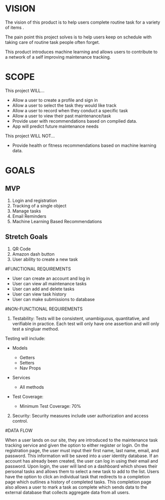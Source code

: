 # VISION

The vision of this product is to help users complete routine task for a variety of items . 

The pain point this project solves is to help users keep on schedule with taking care of routine task people often forget.

This product introduces machine learning and allows users to contribute to a network of a self improving maintenance tracking.

# SCOPE

This project WILL...

* Allow a user to create a profile and sign in  
* Allow a user to select the task they would like track
* Allow a user to record when they conduct a specific task
* Allow a user to view their past maintenance/task 
* Provide user with recommendations based on complied data.
* App will predict future maintenance needs

This project WILL NOT...

* Provide health or fitness recommendations based on machine learning data.

# GOALS
## MVP 

1. Login and registration
2. Tracking of a single object
3. Manage tasks
4. Email Reminders
5. Machine Learning Based Recommendations

## Stretch Goals

1. QR Code
2. Amazon dash button
3. User ability to create a new task

#FUNCTIONAL REQUIREMENTS

* User can create an account and log in 
* User can view all maintenance tasks
* User can add and delete tasks
* User can view task history
* User can make submissions to database

#NON-FUNCTIONAL REQUIREMENTS

1. Testability: Tests will be consistent, unambiguous, quantitative, and verifiable in practice. Each test will only have one assertion and will only test a singluar method.

Testing will include:
- Models 
    - Getters
    - Setters
    - Nav Props
- Services
    - All methods

- Test Coverage: 
    - Minimum Test Coverage: 70%

2. Security: Security measures include user authorization and access control.

#DATA FLOW

When a user lands on our site, they are introduced to the maintenance task tracking service and given the option to either register or login.  On the registration page, the user must input their first name, last name, email, and password.  This information will be saved into a user identity database.  If an account has already been created, the user can log in using their email and password.  Upon login, the user will land on a dashboard which shows their personal tasks and allows them to select a new task to add to the list.  Users have the option to click an individual task that redirects to a completion page which outlines a history of completed tasks.  This completion page also allows a user to mark a task as complete which sends data to the external database that collects aggregate data from all users.  






